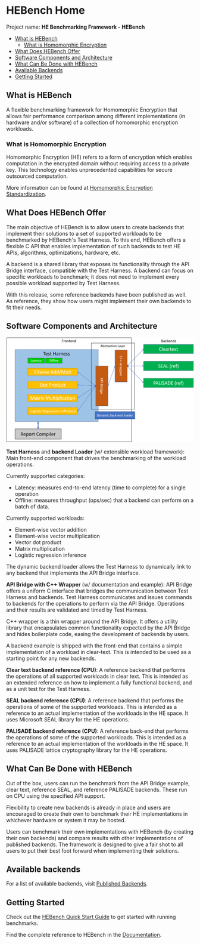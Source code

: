 # HEBench Home

Project name: **HE Benchmarking Framework - HEBench**

- [What is HEBench](#what-is-hebench)
  - [What is Homomorphic Encryption](#what-is-homomorphic-encryption)
- [What Does HEBench Offer](#what-does-hebench-offer)
- [Software Components and Architecture](#software-components-and-architecture)
- [What Can Be Done with HEBench](#what-can-be-done-with-hebench)
- [Available Backends](hebench_published_backends.md)
- [Getting Started](quickstart_guide.md)

## What is HEBench
A flexible benchmarking framework for Homomorphic Encryption that allows fair performance comparison among different implementations (in hardware and/or software) of a collection of homomorphic encryption workloads.

### What is Homomorphic Encryption
Homomorphic Encryption (HE) refers to a form of encryption which enables computation in the encrypted domain without requiring access to a private key. This technology enables unprecedented capabilities for secure outsourced computation.

More information can be found at [Homomorphic Encryption Standardization](https://homomorphicencryption.org/introduction).

## What Does HEBench Offer
The main objective of HEBench is to allow users to create backends that implement their solutions to a set of supported workloads to be benchmarked by HEBench's Test Harness. To this end, HEBench offers a flexible C API that enables implementation of such backends to test HE APIs, algorithms, optimizations, hardware, etc.

A backend is a shared library that exposes its functionality through the API Bridge interface, compatible with the Test Harness. A backend can focus on specific workloads to benchmark; it does not need to implement every possible workload supported by Test Harness.

With this release, some reference backends have been published as well. As reference, they show how users might implement their own backends to fit their needs.

## Software Components and Architecture
![Graphical representation of software components and architecture](https://github.com/hebench/frontend/blob/a84febbfe0852ebedbb11bfd13b01c7037caeb2a/docsrc/images/architecture.png)

**Test Harness** and **backend Loader** (w/ extensible workload framework): Main front-end component that drives the benchmarking of the workload operations.

Currently supported categories:

* Latency: measures end-to-end latency (time to complete) for a single operation
* Offline: measures throughput (ops/sec) that a backend can perform on a batch of data.

Currently supported workloads:

* Element-wise vector addition
* Element-wise vector multiplication
* Vector dot product
* Matrix multiplication
* Logistic regression inference

The dynamic backend loader allows the Test Harness to dynamically link to any backend that implements the API Bridge interface.

**API Bridge with C++ Wrapper** (w/ documentation and example): API Bridge offers a uniform C interface that bridges the communication between Test Harness and backends. Test Harness communicates and issues commands to backends for the operations to perform via the API Bridge. Operations and their results are validated and timed by Test Harness.

C++ wrapper is a thin wrapper around the API Bridge. It offers a utility library that encapsulates common functionality expected by the API Bridge and hides boilerplate code, easing the development of backends by users.

A backend example is shipped with the front-end that contains a simple implementation of a workload in clear-text. This is intended to be used as a starting point for any new backends.

**Clear text backend reference (CPU)**: A reference backend that performs the operations of all supported workloads in clear text. This is intended as an extended reference on how to implement a fully functional backend, and as a unit test for the Test Harness.

**SEAL backend reference (CPU)**: A reference backend that performs the operations of some of the supported workloads. This is intended as a reference to an actual implementation of the workloads in the HE space. It uses Microsoft SEAL library for the HE operations.

**PALISADE backend reference (CPU)**: A reference back-end that performs the operations of some of the supported workloads. This is intended as a reference to an actual implementation of the workloads in the HE space. It uses PALISADE lattice cryptography library for the HE operations.

## What Can Be Done with HEBench
Out of the box, users can run the benchmark from the API Bridge example, clear text, reference SEAL, and reference PALISADE backends. These run on CPU using the specified API support.

Flexibility to create new backends is already in place and users are encouraged to create their own to benchmark their HE implementations in whichever hardware or system it may be hosted.

Users can benchmark their own implementations with HEBench (by creating their own backends) and compare results with other implementations of published backends. The framework is designed to give a fair shot to all users to put their best foot forward when implementing their solutions.

## Available backends

For a list of available backends, visit [Published Backends](hebench_published_backends.md).

## Getting Started

Check out the [HEBench Quick Start Guide](quickstart_guide.md) to get started with running  benchmarks.

Find the complete reference to HEBench in the [Documentation](DOCLINK).
